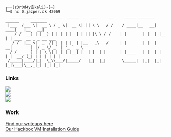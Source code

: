 ```console

┌──(z3r0d4y㉿kali)-[~]
└─$ nc 0.jazper.dk 42069
  __________  _____   ___  _____  _  ___     __     _____ _______ ______     _______                   
 |___  /___ \|  __ \ / _ \|  __ \| || \ \   / /    / ____|__   __|  ____|   |__   __|                  
    / /  __) | |__) | | | | |  | | || |\ \_/ /    | |       | |  | |__         | | ___  __ _ _ __ ___  
   / /  |__ <|  _  /| | | | |  | |__   _\   /     | |       | |  |  __|        | |/ _ \/ _` | '_ ` _ \ 
  / /__ ___) | | \ \| |_| | |__| |  | |  | |      | |____   | |  | |           | |  __/ (_| | | | | | |
 /_____|____/|_|  \_\\___/|_____/   |_|  |_|       \_____|  |_|  |_|           |_|\___|\__,_|_| |_| |_|

```

### Links

<a href="https://www.linkedin.com/company/z3r0d4y-team" target="_blank">
<img src="https://img.shields.io/badge/LinkedIn-0A66C2.svg?style=for-the-badge&logo=LinkedIn&logoColor=white">
</a>

<br>

<a href="https://discord.gg/ra2VpyYRcu">
<img src="https://img.shields.io/badge/Discord-5865F2.svg?style=for-the-badge&logo=Discord&logoColor=white">
</a>

<br>

<a href="https://ctftime.org/team/223161">
<img src="https://img.shields.io/badge/CTFTime-E3000B.svg?style=for-the-badge">
</a>

### Work
[Find our writeups here](https://github.com/Z3R0D4Y-Team/Writeups)  
[Our Hackbox VM Installation Guide](https://github.com/Z3R0D4Y-Team/Hackbox-Installation)  
